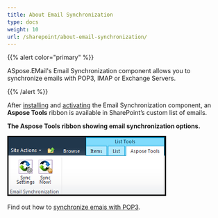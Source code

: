 ```yaml
---
title: About Email Synchronization
type: docs
weight: 10
url: /sharepoint/about-email-synchronization/
---
```



{{% alert color="primary" %}} 

ASpose.EMail's Email Synchronization component allows you to synchronize emails with POP3, IMAP or Exchange Servers. 

{{% /alert %}} 

After [installing](/email/sharepoint/installing-aspose-email-for-sharepoint/) and [activating](/email/sharepoint/activation-and-de-activation-after-installation/) the Email Synchronization component, an **Aspose Tools** ribbon is available in SharePoint’s custom list of emails. 

**The Aspose Tools ribbon showing email synchronization options.** 

![todo:image_alt_text](about-email-synchronization_1.png)

Find out how to [synchronize emais with POP3](/email/sharepoint/synchronize-emails-using-pop3/).

